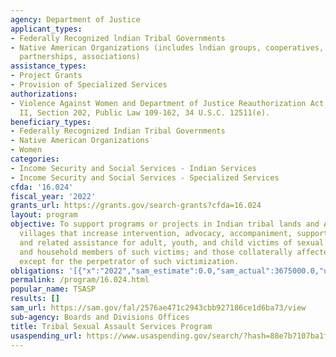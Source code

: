 ```yaml
---
agency: Department of Justice
applicant_types:
- Federally Recognized lndian Tribal Governments
- Native American Organizations (includes lndian groups, cooperatives, corporations,
  partnerships, associations)
assistance_types:
- Project Grants
- Provision of Specialized Services
authorizations:
- Violence Against Women and Department of Justice Reauthorization Act of 2005; Title
  II, Section 202, Public Law 109-162, 34 U.S.C. 12511(e).
beneficiary_types:
- Federally Recognized Indian Tribal Governments
- Native American Organizations
- Women
categories:
- Income Security and Social Services - Indian Services
- Income Security and Social Services - Specialized Services
cfda: '16.024'
fiscal_year: '2022'
grants_url: https://grants.gov/search-grants?cfda=16.024
layout: program
objective: To support programs or projects in Indian tribal lands and Alaska native
  villages that increase intervention, advocacy, accompaniment, support services,
  and related assistance for adult, youth, and child victims of sexual assault; family
  and household members of such victims; and those collaterally affected by the victimization,
  except for the perpetrator of such victimization.
obligations: '[{"x":"2022","sam_estimate":0.0,"sam_actual":3675000.0,"usa_spending_actual":3675000.0},{"x":"2023","sam_estimate":6450000.0,"sam_actual":0.0,"usa_spending_actual":6450000.0},{"x":"2024","sam_estimate":6450000.0,"sam_actual":0.0,"usa_spending_actual":-198254.27}]'
permalink: /program/16.024.html
popular_name: TSASP
results: []
sam_url: https://sam.gov/fal/2576ae471c2943cbb927186ce1d6ba73/view
sub-agency: Boards and Divisions Offices
title: Tribal Sexual Assault Services Program
usaspending_url: https://www.usaspending.gov/search/?hash=88e7b7107ba1f3102f1b1b37f3bc9810
---
```


